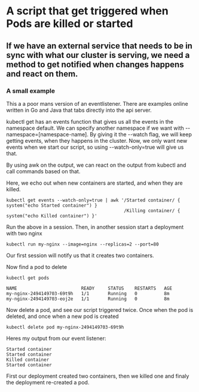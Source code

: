 # A script that get triggered when Pods are killed or started
## If we have an external service that needs to be in sync with what our cluster is serving, we need a method to get notified when changes happens and react on them.

### A small example
This a a poor mans version of an eventlistener. There are examples online written in Go and Java that tabs directly into the api server.

kubectl get has an events function that gives us all the events in the namespace default. We can specify another namespace if we want with --namespace=[namespace-name]. By giving it the --watch flag, we will keep getting events, when they happens in the cluster. Now, we only want new events when we start our script, so using --watch-only=true will give us that.

By using awk on the output, we can react on the output from kubectl and call commands based on that.

Here, we echo out when new containers are started, and when they are killed.

```
kubectl get events --watch-only=true | awk '/Started container/ { system("echo Started container") }
                                            /Killing container/ { system("echo Killed container") }'
```

Run the above in a session. Then, in another session start a deployment with two nginx
```
kubectl run my-nginx --image=nginx --replicas=2 --port=80
``` 
Our first session will notify us that it creates two containers. 

Now find a pod to delete
```
kubectl get pods
```
```
NAME                        READY     STATUS    RESTARTS   AGE
my-nginx-2494149703-69t9h   1/1       Running   0          8m
my-nginx-2494149703-eoj2e   1/1       Running   0          8m
```
Now delete a pod, and see our script triggered twice. Once when the pod is deleted, and once when a new pod is created
```
kubectl delete pod my-nginx-2494149703-69t9h
```

Heres my output from our event listener:
```
Started container
Started container
Killed container
Started container
```
First our deployment created two containers, then we killed one and finaly the deployment re-created a pod.
